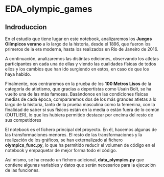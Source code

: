 # EDA_olympic_games

## Indroduccion

En el estudio que tiene lugar en este notebook, analizaremos los **Juegos Olímpicos verano** a lo largo de la historia, desde el 1896, que fueron los primeros de la era moderna, hasta los realizados en Río de Janeiro de 2016.

A continuación, analizaremos las distintas ediciones, observando los atletas participantes en cada una de ellas y viendo las cualidades físicas de todos ellos y los cambios que han ido surgiendo en estos, en caso de que los haya habido.

Finalmente, nos centraremos en la prueba de los **100 Metros Lisos** de la categoría de atletismo, que gracias a deportistas como Usain Bolt, se ha vuelto una de las más famosas. Basándonos en las condiciones físicas medias de cada época, compararemos dos de los más grandes atletas a lo largo de la historia, tanto de la prueba masculina como la femenina, con la finalidad de saber si sus físicos están en la media o están fuera de lo común (OUTLIER), lo que les hubiera permitido destacar por encima del resto de sus competidores

El notebook es el fichero principal del proyecto. En él, hacemos algunas de las transformaciones menores. El resto de las transformaciones y la realización de los gráficos, se han externalizado al fichero **olympics_func.py**, lo que ha permitido reducir el volumen de código en el notebook y empaquetar de mejor forma todo el código.

Así mismo, se ha creado un fichero adicional, **data_olympics.py** que contiene algunas variables y datos que serán necesarios para la ejecución de las funciones.


